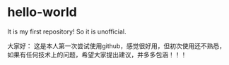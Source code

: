 # hello-world
It is my first repository! So it is unofficial.

大家好：
这是本人第一次尝试使用github，感觉很好用，但初次使用还不熟悉，如果有任何技术上的问题，希望大家提出建议，并多多包涵！！！
